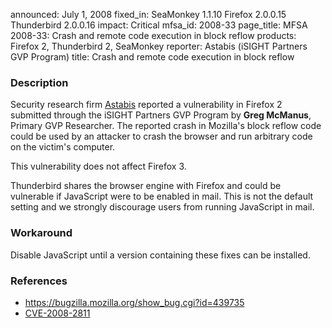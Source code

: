 announced: July 1, 2008
fixed_in: SeaMonkey 1.1.10
          Firefox 2.0.0.15
          Thunderbird 2.0.0.16
impact: Critical
mfsa_id: 2008-33
page_title: MFSA 2008-33: Crash and remote code execution in block reflow
products: Firefox 2, Thunderbird 2, SeaMonkey
reporter: Astabis (iSIGHT Partners GVP Program)
title: Crash and remote code execution in block reflow

<h3>Description</h3>

<p>Security research firm <a href="http://www.astabis.com">Astabis</a>
reported a vulnerability in Firefox 2 submitted through the iSIGHT Partners
GVP Program by <strong>Greg McManus</strong>, Primary GVP Researcher. The
reported crash in Mozilla's block reflow code could be used by an attacker
to crash the browser and run arbitrary code on the victim's computer.</p>

<p>This vulnerability does not affect Firefox 3.</p>

<p class="note">Thunderbird shares the browser engine with Firefox and could
be vulnerable if JavaScript were to be enabled in mail. This is not the
default setting and we strongly discourage users from running JavaScript in
mail.</p>

<h3>Workaround</h3>

<p>Disable JavaScript until a version containing these fixes can be installed.</p>

<h3>References</h3>

<ul>
  <li><a href="https://bugzilla.mozilla.org/show_bug.cgi?id=439735">https://bugzilla.mozilla.org/show_bug.cgi?id=439735</a></li>
  <li><a class="ex-ref" href="http://cve.mitre.org/cgi-bin/cvename.cgi?name=CVE-2008-2811">CVE-2008-2811</a></li>

</ul>




